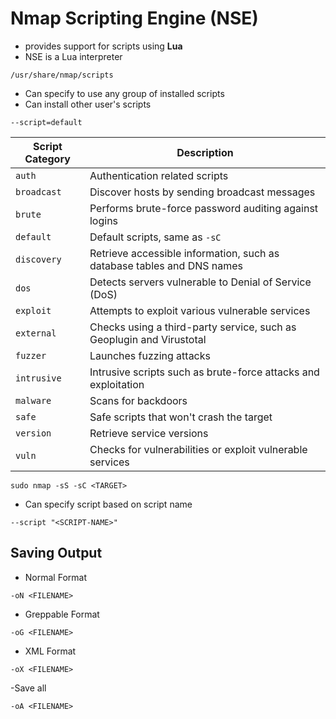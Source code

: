 # Nmap Scripting Engine (NSE)

- provides support for scripts using __Lua__
- NSE is a Lua interpreter

`/usr/share/nmap/scripts`

- Can specify to use any group of installed scripts
- Can install other user's scripts

`--script=default`

| Script Category | Description |
| --- | --- |
| `auth` | Authentication related scripts |
| `broadcast` | Discover hosts by sending broadcast messages |
| `brute` | Performs brute-force password auditing against logins |
| `default` | Default scripts, same as `-sC` |
| `discovery` | Retrieve accessible information, such as database tables and DNS names |
| `dos` | Detects servers vulnerable to Denial of Service (DoS) |
| `exploit` | Attempts to exploit various vulnerable services |
| `external` | Checks using a third-party service, such as Geoplugin and Virustotal |
| `fuzzer` | Launches fuzzing attacks |
| `intrusive` | Intrusive scripts such as brute-force attacks and exploitation |
| `malware` | Scans for backdoors |
| `safe` | Safe scripts that won't crash the target |
| `version` | Retrieve service versions |
| `vuln` | Checks for vulnerabilities or exploit vulnerable services |

`sudo nmap -sS -sC <TARGET>`

- Can specify script based on script name

`--script "<SCRIPT-NAME>"`

## Saving Output

- Normal Format

`-oN <FILENAME>`

- Greppable Format

`-oG <FILENAME>`

- XML Format

`-oX <FILENAME>`

-Save all

`-oA <FILENAME>`

	
